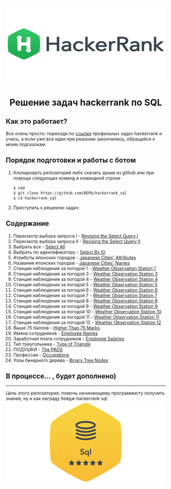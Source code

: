 <div align="center">


<img src="./art/hackerrank.png" alt="logo" width="600" height="250">

# Решение задач hackerrank по SQL

</div>

## Как это работает?

Все очень просто: переходи по [ссылке](https://www.hackerrank.com/domains/sql?filters%5Bstatus%5D%5B%5D=unsolved&badge_type=sql) 
профильных задач hackerrank и учись, а если уже все идеи при решении закончились, обращайся к моим подсказкам.

## Порядок подготовки и работы с ботом

1. Клонировать репозиторий либо скачать архив из github или при помощи следующих команд в командной строке
   ```commandline
   $ cmd
   $ git clone https://github.com/BEPb/hackerrank_sql
   $ cd hackerrank_sql
   ```

2. Приступить к решеиню задач:
## Содержание
  
1. Пересмотр выбора запроса I - [Revising the Select Query I](./tasks/1.md)
2. Пересмотр выбора запроса II - [Revising the Select Query II](./tasks/2.md)
3. Выбрать все - [Select All](./tasks/3.md)
4. Выбрать по идентификатору - [Select By ID](./tasks/4.md)
5. Атрибуты японских городов - [Japanese Cities' Attributes](./tasks/5.md)
6. Названия японских городов - [Japanese Cities' Names](./tasks/6.md)
7. Станция наблюдения за погодой 1 - [Weather Observation Station 1](./tasks/7.md)
8. Станция наблюдения за погодой 3 - [Weather Observation Station 3](./tasks/8.md)
9. Станция наблюдения за погодой 4 - [Weather Observation Station 4](./tasks/9.md)
10. Станция наблюдения за погодой 5 - [Weather Observation Station 5](./tasks/10.md)
11. Станция наблюдения за погодой 6 - [Weather Observation Station 6](./tasks/11.md)
12. Станция наблюдения за погодой 7 - [Weather Observation Station 7](./tasks/12.md)
13. Станция наблюдения за погодой 8 - [Weather Observation Station 8](./tasks/13.md)
14. Станция наблюдения за погодой 9 - [Weather Observation Station 9](./tasks/14.md)
15. Станция наблюдения за погодой 10 - [Weather Observation Station 10](./tasks/15.md)
16. Станция наблюдения за погодой 11 - [Weather Observation Station 11](./tasks/16.md)
17. Станция наблюдения за погодой 12 - [Weather Observation Station 12](./tasks/17.md)
18. Выше 75 баллов - [Higher Than 75 Marks](./tasks/18.md)
19. Имена сотрудников - [Employee Names](./tasks/19.md)
20. Заработная плата сотрудников - [Employee Salaries](./tasks/20.md)
21. Тип треугольника - [Type of Triangle](./tasks/21.md)
22. ПОДУШКИ - [The PADS](./tasks/22.md)
23. Профессии - [Occupations](./tasks/23.md)
24. Узлы бинарного дерева - [Binary Tree Nodes](./tasks/24.md)


## В процессе...  , будет дополнено)

  
---






Цель этого репозитория, помочь начинающему программисту получить знания, ну и как награду бейдж hackerrank sql
<img src="./art/sql.png" alt="sertificate" >
